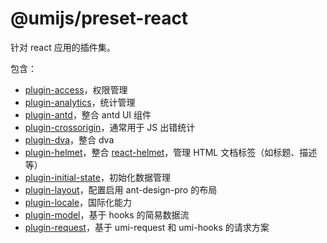 
# @umijs/preset-react

针对 react 应用的插件集。

包含：

* [plugin-access](./plugin-access)，权限管理
* [plugin-analytics](./plugin-analytics)，统计管理
* [plugin-antd](./plugin-antd)，整合 antd UI 组件
* [plugin-crossorigin](./plugin-crossorigin)，通常用于 JS 出错统计
* [plugin-dva](./plugin-dva)，整合 dva
* [plugin-helmet](./plugin-helmet)，整合 [react-helmet](https://github.com/nfl/react-helmet)，管理 HTML 文档标签（如标题、描述等）
* [plugin-initial-state](./plugin-initial-state)，初始化数据管理
* [plugin-layout](./plugin-layout)，配置启用 ant-design-pro 的布局
* [plugin-locale](./plugin-locale)，国际化能力
* [plugin-model](./plugin-model)，基于 hooks 的简易数据流
* [plugin-request](./plugin-request)，基于 umi-request 和 umi-hooks 的请求方案
